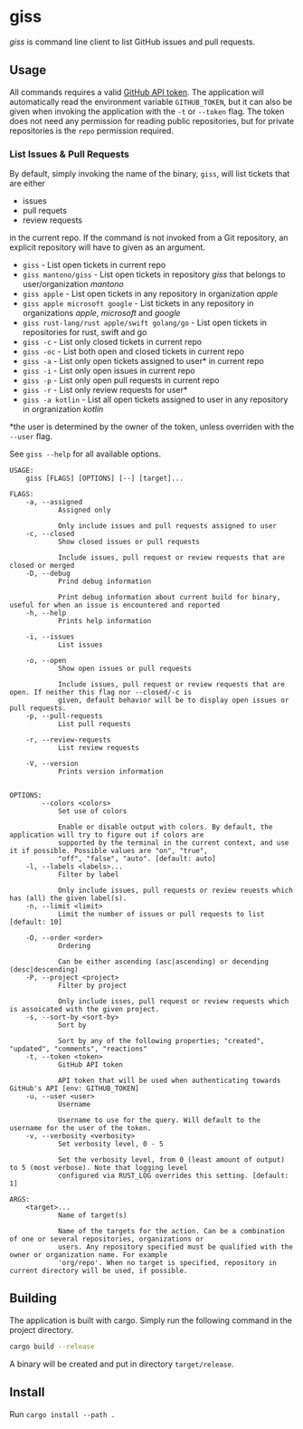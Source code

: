 # giss
*giss* is command line client to list GitHub issues and pull requests.

## Usage
All commands requires a valid [GitHub API token](https://github.com/settings/tokens). The application will automatically read the environment variable
`GITHUB_TOKEN`, but it can also be given when invoking the application with the `-t` or `--token` flag. The token does not need any permission for reading public repositories, but for private repositories is the `repo` permission required.

### List Issues & Pull Requests
By default, simply invoking the name of the binary, `giss`, will list tickets that are either
- issues
- pull requets
- review requests

in the current repo.
If the command is not invoked from a Git repository, an explicit repository will have to given as an argument.

- `giss` - List open tickets in current repo
- `giss mantono/giss` - List open tickets in repository _giss_ that belongs to user/organization _mantono_
- `giss apple` - List open tickets in any repository in organization _apple_
- `giss apple microsoft google` - List tickets in any repository in organizations _apple_, _microsoft_ and _google_
- `giss rust-lang/rust apple/swift golang/go` - List open tickets in repositories for rust, swift and go
- `giss -c` - List only closed tickets in current repo
- `giss -oc` - List both open and closed tickets in current repo
- `giss -a` - List only open tickets assigned to user\* in current repo
- `giss -i` - List only open issues in current repo
- `giss -p` - List only open pull requests in current repo
- `giss -r` - List only review requests for user\*
- `giss -a kotlin` - List all open tickets assigned to user in any repository in orgranization _kotlin_

\*the user is determined by the owner of the token, unless overriden with the `--user` flag.

See `giss --help` for all available options.

```
USAGE:
    giss [FLAGS] [OPTIONS] [--] [target]...

FLAGS:
    -a, --assigned
            Assigned only

            Only include issues and pull requests assigned to user
    -c, --closed
            Show closed issues or pull requests

            Include issues, pull request or review requests that are closed or merged
    -D, --debug
            Prind debug information

            Print debug information about current build for binary, useful for when an issue is encountered and reported
    -h, --help
            Prints help information

    -i, --issues
            List issues

    -o, --open
            Show open issues or pull requests

            Include issues, pull request or review requests that are open. If neither this flag nor --closed/-c is
            given, default behavior will be to display open issues or pull requests.
    -p, --pull-requests
            List pull requests

    -r, --review-requests
            List review requests

    -V, --version
            Prints version information


OPTIONS:
        --colors <colors>
            Set use of colors

            Enable or disable output with colors. By default, the application will try to figure out if colors are
            supported by the terminal in the current context, and use it if possible. Possible values are "on", "true",
            "off", "false", "auto". [default: auto]
    -l, --labels <labels>...
            Filter by label

            Only include issues, pull requests or review reuests which has (all) the given label(s).
    -n, --limit <limit>
            Limit the number of issues or pull requests to list [default: 10]

    -O, --order <order>
            Ordering

            Can be either ascending (asc|ascending) or decending (desc|descending)
    -P, --project <project>
            Filter by project

            Only include isses, pull request or review requests which is assoicated with the given project.
    -s, --sort-by <sort-by>
            Sort by

            Sort by any of the following properties; "created", "updated", "comments", "reactions"
    -t, --token <token>
            GitHub API token

            API token that will be used when authenticating towards GitHub's API [env: GITHUB_TOKEN]
    -u, --user <user>
            Username

            Username to use for the query. Will default to the username for the user of the token.
    -v, --verbosity <verbosity>
            Set verbosity level, 0 - 5

            Set the verbosity level, from 0 (least amount of output) to 5 (most verbose). Note that logging level
            configured via RUST_LOG overrides this setting. [default: 1]

ARGS:
    <target>...
            Name of target(s)

            Name of the targets for the action. Can be a combination of one or several repositories, organizations or
            users. Any repository specified must be qualified with the owner or organization name. For example
            'org/repo'. When no target is specified, repository in current directory will be used, if possible.
```

## Building
The application is built with cargo. Simply run the following command in the project directory.
```bash
cargo build --release
```
A binary will be created and put in directory `target/release`.


## Install
Run `cargo install --path .`
